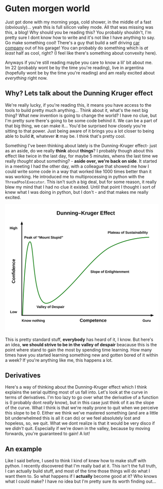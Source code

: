 # Guten morgen world

Just got done with my morning yoga, cold shower, in the middle of a fast (obviously)... yeah this is full silicon valley mode.
All that was missing was this, a blog! Why should you be reading this? You probably shouldn't, I'm pretty sure I dont know how to write and it's not like I have
anything to say. Go make something cool! There's a guy that build a self driving [car company](comma.ai) out of his garage! You can probably do something which is 
*at least* half as cool, right? (I feel like there's something about convexity here).

Anyways if you're still reading maybe you care to know a lil' bit about me. Im 22 (probably wont be by the time you're reading), live in argentina (hopefully wont be by the time you're reading)
and am really excited about *everything* right now.

## Why? Lets talk about the Dunning Kruger effect

We're really lucky, if you're reading this, it means you have access to the tools to build pretty much anything...
Think about it, what's the next big thing? What new invention is going to change the world? I have no clue, but I'm pretty sure there's going to be some code behind it.
We can be a part of that big thing, we can make it... You'd be surprised how closely you're sitting to that power. Just being aware of it brings you a lot closer to being 
able to build **it**, whatever **it** may be. I think that's pretty cool.

Something I've been thinking about lately is the Dunning-Kruger effect- just as an aside, do we really **think** about **things**? I probably though about this effect like 
twice in the last day, for maybe 5 minutes, whens the last time we really *thought* about something? - **aside over, we're back on side**. It started in a meeting
I had the other day, with a colleague that showed me how I could write some code in a way that worked like 1000 times better than it was working. He introduced me 
to multiprocessing in python with the `ThreadPoolExecutor`. This isn't such a big deal, but for some reason, it really blew my mind that I had no clue it existed.
Until that point I thought i sort of knew what I was doing in python, but I don't - and that makes me really excited. 

![Dunning-Kruger](images/dunning-kruger.svg)

This is pretty standard stuff, **everybody** has heard of it, I know. But here's an idea, **we should strive to be in the valley of despair** beacause this is the point
where stand to gain the most by spending time learning. How many times have you started learning something new and gotten bored of it within a week? If you're anything like me,
this happens a lot.

## Derivatives

Here's a way of thinking about the Dunning-Kruger effect which I think explains the serial quitting most of us fall into. Let's look at the curve in terms of derivatives. I'm too lazy to go over what the derivative of a function is (I probably dont *really* know), but in this case just think of it as the slope of the curve. What I think is that we're really prone to quit when we perceive this slope to be 0. Either we think we've mastered something (and are a little bit underwhelmed this is all it can do) or we feel absolutely lost and hopeless, so, we quit. What we dont realize is that it would be very disco if we *didn't* quit. Especially if we're down in the valley, because by moving forwards, you're guaranteed to gain! A lot! 

## An example

Like I said before, I used to think I kind of knew how to make stuff with python. I recently discovered that I'm really bad at it. This isn't the full truth, I can actually build stuff, and most of the time those things will do what I want them to. So what happens if I **actually** become good at it? Who knows what I could make? I have no idea but I'm pretty sure its worth finding out...
